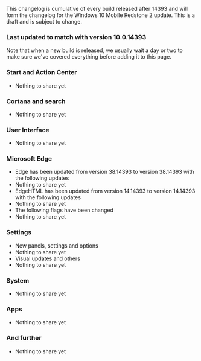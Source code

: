 This changelog is cumulative of every build released after 14393 and will form the changelog for the Windows 10 Mobile Redstone 2 update. This is a draft and is subject to change.

### Last updated to match with version 10.0.14393
Note that when a new build is released, we usually wait a day or two to make sure we've covered everything before adding it to this page.

### Start and Action Center
- Nothing to share yet

### Cortana and search
- Nothing to share yet

### User Interface
- Nothing to share yet

### Microsoft Edge
- Edge has been updated from version 38.14393 to version 38.14393 with the following updates
 - Nothing to share yet
- EdgeHTML has been updated from version 14.14393 to version 14.14393 with the following updates
 - Nothing to share yet
- The following flags have been changed
 - Nothing to share yet

### Settings
- New panels, settings and options
 - Nothing to share yet
- Visual updates and others
 - Nothing to share yet

### System
- Nothing to share yet

### Apps
- Nothing to share yet

### And further
- Nothing to share yet
